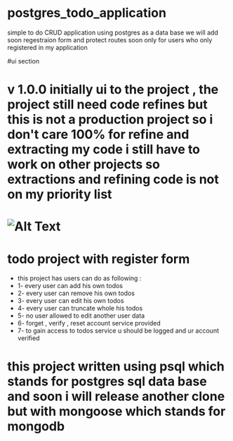 # postgres_todo_application
simple to do CRUD application using postgres as a data base
we will add soon regestraion form and protect routes soon only for users who only registered in my application

#ui section 
# v 1.0.0 initially ui to the project , the project still need code refines but this is not a production project so i don't care 100% for refine and extracting my code i still have to work on other projects so extractions and refining code is not on my priority list 
![Alt Text](https://media.giphy.com/media/RdkKvEoDt345qBr4LL/giphy.gif)
=======
# todo project with register form 
* this project has users can do as following : 
* 1- every user can add his own todos 
* 2- every user can remove his own todos 
* 3- every user can edit his own todos 
* 4- every user can truncate whole his todos 
* 5- no user allowed to edit another user data 
* 6- forget , verify , reset account service provided 
* 7- to gain access to todos service u should be logged and ur account verified 

# this project written using psql which stands for postgres sql data base and soon i will release another clone but with mongoose which stands for mongodb 

